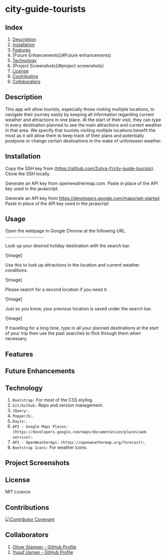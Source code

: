 # city-guide-tourists

## Index
1. [Description](#description)
2. [Installation](#installation)
3. [Features](#features)
4. [Future Enhancements](#Future enhancements)
5. [Technology](#technology)
6. [Project Screenshots](#project screenshots)
7. [License](#license)
8. [Contributing](#contributing)
9. [Colloborators](#collaborators)


## Description

This app will allow tourists, especially those visiting multiple locations, to navigate their journey easily by keeping all information regarding current weather and attractions in one place. At the start of their visit, they can type in every destination planned to see the main attractions and current weather in that area. We specify that tourists visiting multiple locations benefit the most as it will allow them to keep track of their plans and potentially postpone or change certain destinations in the wake of unforeseen weather.


## Installation
Copy the SSH key from [(https://github.com/Zuhra-Y/city-guide-tourists)](https://github.com/Zuhra-Y/city-guide-tourists). Clone the SSH locally.

Generate an API key from openweathermap.com. Paste in place of the API key used in the javascript.

Generate an API key from https://developers.google.com/maps/get-started Paste in place of the API key used in the javascript

## Usage
Open the webpage in Google Chrome at the following URL. 
...............................

Look up your desired holiday destination with the search bar.

![image]

Use this to look up attractions in the location and current weather conditions.

![image]


Please search for a second location if you need it.

![image]

Just so you know, your previous location is saved under the search bar.

![image]

If travelling for a long time, type in all your planned destinations at the start of your trip then use the past searches to flick through them when necessary.

## Features

## Future Enhancements

## Technology
1. `Bootstrap:` For most of the CSS styling.
2. `Git/Github:` Repo and version management.
3. `JQuery:`.
4. `PopperJS:`. 
5. `DayJs:`.
6. `API - Google Maps Places:` `(https://developers.google.com/maps/documentation/places/web-service)`:.
7. `API - OpenWeatherApi:` `(https://openweathermap.org/forecast)`:.
8. `Bootstrap Icons:` For weather icons.

## Project Screenshots

## License
MIT Licence

## Contributions
[![Contributor Covenant](https://img.shields.io/badge/Contributor%20Covenant-2.1-4baaaa.svg)](code_of_conduct.md)

## Collaborators

1.  [Oliver Stamper - GitHub Profile](https://github.com/oliverstamper)
2.  [Yusuf Usman - GitHub Profile](https://github.com/Y-usman)
